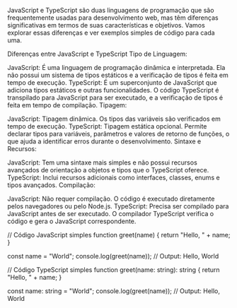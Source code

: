 JavaScript e TypeScript são duas linguagens de programação que são frequentemente usadas para desenvolvimento web, mas têm diferenças significativas em termos de suas características e objetivos. Vamos explorar essas diferenças e ver exemplos simples de código para cada uma.

Diferenças entre JavaScript e TypeScript
Tipo de Linguagem:

JavaScript: É uma linguagem de programação dinâmica e interpretada. Ela não possui um sistema de tipos estáticos e a verificação de tipos é feita em tempo de execução.
TypeScript: É um superconjunto de JavaScript que adiciona tipos estáticos e outras funcionalidades. O código TypeScript é transpilado para JavaScript para ser executado, e a verificação de tipos é feita em tempo de compilação.
Tipagem:

JavaScript: Tipagem dinâmica. Os tipos das variáveis são verificados em tempo de execução.
TypeScript: Tipagem estática opcional. Permite declarar tipos para variáveis, parâmetros e valores de retorno de funções, o que ajuda a identificar erros durante o desenvolvimento.
Sintaxe e Recursos:

JavaScript: Tem uma sintaxe mais simples e não possui recursos avançados de orientação a objetos e tipos que o TypeScript oferece.
TypeScript: Inclui recursos adicionais como interfaces, classes, enums e tipos avançados.
Compilação:

JavaScript: Não requer compilação. O código é executado diretamente pelos navegadores ou pelo Node.js.
TypeScript: Precisa ser compilado para JavaScript antes de ser executado. O compilador TypeScript verifica o código e gera o JavaScript correspondente.

// Código JavaScript simples
function greet(name) {
    return "Hello, " + name;
}

const name = "World";
console.log(greet(name)); // Output: Hello, World

// Código TypeScript simples
function greet(name: string): string {
    return "Hello, " + name;
}

const name: string = "World";
console.log(greet(name)); // Output: Hello, World
